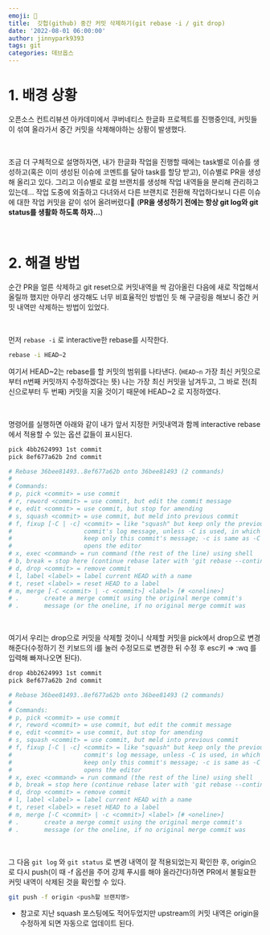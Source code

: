 ```yaml
---
emoji: 🔧
title:  깃헙(github) 중간 커밋 삭제하기(git rebase -i / git drop)
date: '2022-08-01 06:00:00'
author: jinnypark9393
tags: git
categories: 데브옵스
---
```


# 1. 배경 상황

오픈소스 컨트리뷰션 아카데미에서 쿠버네티스 한글화 프로젝트를 진행중인데, 커밋들이 섞여 올라가서 중간 커밋을 삭제해야하는 상황이 발생했다.

<br/>

조금 더 구체적으로 설명하자면, 내가 한글화 작업을 진행할 때에는 task별로 이슈를 생성하고(혹은 이미 생성된 이슈에 코멘트를 달아 task를 할당 받고), 이슈별로 PR을 생성해 올리고 있다. 그리고 이슈별로 로컬 브랜치를 생성해 작업 내역들을 분리해 관리하고 있는데… 작업 도중에 외출하고 다녀와서 다른 브랜치로 전환해 작업하다보니  다른 이슈에 대한 작업 커밋을 같이 섞어 올려버렸다🤦 (**PR을 생성하기 전에는 항상 git log와 git status를 생활화 하도록 하자…**)

<br/>

# 2. 해결 방법

순간 PR을 얼른 삭제하고 git reset으로 커밋내역을 싹 감아올린 다음에 새로 작업해서 올릴까 했지만 아무리 생각해도 너무 비효율적인 방법인 듯 해 구글링을 해보니 중간 커밋 내역만 삭제하는 방법이 있었다.

<br/>

먼저 `rebase -i` 로 interactive한 rebase를 시작한다.

```bash
rebase -i HEAD~2
```

여기서 HEAD~2는 rebase를 할 커밋의 범위를 나타낸다. (`HEAD~n` 가장 최신 커밋으로부터 n번째 커밋까지 수정하겠다는 뜻) 나는 가장 최신 커밋을 남겨두고, 그 바로 전(최신으로부터 두 번째) 커밋을 지울 것이기 때문에 HEAD~2 로 지정하였다.

<br/>

명령어를 실행하면 아래와 같이 내가 앞서 지정한 커밋내역과 함께 interactive rebase에서 적용할 수 있는 옵션 값들이 표시된다.

```bash
pick 4bb2624993 1st commit
pick 8ef677a62b 2nd commit

# Rebase 36bee81493..8ef677a62b onto 36bee81493 (2 commands)
#
# Commands:
# p, pick <commit> = use commit
# r, reword <commit> = use commit, but edit the commit message
# e, edit <commit> = use commit, but stop for amending
# s, squash <commit> = use commit, but meld into previous commit
# f, fixup [-C | -c] <commit> = like "squash" but keep only the previous
#                    commit's log message, unless -C is used, in which case
#                    keep only this commit's message; -c is same as -C but
#                    opens the editor
# x, exec <command> = run command (the rest of the line) using shell
# b, break = stop here (continue rebase later with 'git rebase --continue')
# d, drop <commit> = remove commit
# l, label <label> = label current HEAD with a name
# t, reset <label> = reset HEAD to a label
# m, merge [-C <commit> | -c <commit>] <label> [# <oneline>]
# .       create a merge commit using the original merge commit's
# .       message (or the oneline, if no original merge commit was
```

<br/>

여기서 우리는 drop으로 커밋을 삭제할 것이니 삭제할 커밋을 pick에서 drop으로 변경해준다(수정하기 전 키보드의 i를 눌러 수정모드로 변경한 뒤 수정 후 esc키 ⇒ :wq 를 입력해 빠져나오면 된다).

```bash
drop 4bb2624993 1st commit
pick 8ef677a62b 2nd commit

# Rebase 36bee81493..8ef677a62b onto 36bee81493 (2 commands)
#
# Commands:
# p, pick <commit> = use commit
# r, reword <commit> = use commit, but edit the commit message
# e, edit <commit> = use commit, but stop for amending
# s, squash <commit> = use commit, but meld into previous commit
# f, fixup [-C | -c] <commit> = like "squash" but keep only the previous
#                    commit's log message, unless -C is used, in which case
#                    keep only this commit's message; -c is same as -C but
#                    opens the editor
# x, exec <command> = run command (the rest of the line) using shell
# b, break = stop here (continue rebase later with 'git rebase --continue')
# d, drop <commit> = remove commit
# l, label <label> = label current HEAD with a name
# t, reset <label> = reset HEAD to a label
# m, merge [-C <commit> | -c <commit>] <label> [# <oneline>]
# .       create a merge commit using the original merge commit's
# .       message (or the oneline, if no original merge commit was
```

<br/>

그 다음 `git log` 와 `git status` 로 변경 내역이 잘 적용되었는지 확인한 후, origin으로 다시 push(이 때 -f 옵션을 주어 강제 푸시를 해야 올라간다)하면 PR에서 불필요한 커밋 내역이 삭제된 것을 확인할 수 있다.

```bash
git push -f origin <push할 브랜치명>
```

- 참고로 지난 squash 포스팅에도 적어두었지만 upstream의 커밋 내역은 origin을 수정하게 되면 자동으로 업데이트 된다.
